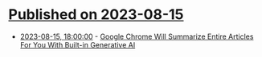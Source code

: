 # [Published on 2023-08-15](index.md)

* [2023-08-15, 18:00:00](https://tech.slashdot.org/story/23/08/15/1723252/google-chrome-will-summarize-entire-articles-for-you-with-built-in-generative-ai?utm_source=rss1.0mainlinkanon&utm_medium=feed) - [Google Chrome Will Summarize Entire Articles For You With Built-in Generative AI](https://tech.slashdot.org/story/23/08/15/1723252/google-chrome-will-summarize-entire-articles-for-you-with-built-in-generative-ai?utm_source=rss1.0mainlinkanon&utm_medium=feed)
